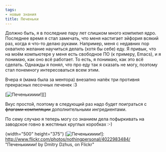 ```yaml
---
tags:
- новые знания
title: Печеньки
---
```


Должно быть, я в последние пару лет слишком много компилил ядро.
Последнее время я стал замечать, что меня настигает эйфория всякий раз,
когда я что-то делаю руками. Например, меня с недавних пор охватило
желание научиться делать (хотя бы себе) еду. Я привык, что на моём
компьютере у меня есть свободное ПО (к примеру, Emacs), и я понимаю, как
оно всё работает. То есть, я понимаю, как это всё сделать. Однажды я
понял, что про еду так я сказать не могу, поэтому стал понемногу
интересоваться всем этим.

Вчера я (мама была за ментора) внезапно напёк три противня прекрасных
песочных печенек :3

[![Печенькииии!][]][]

Вкус простой, поэтому в следующий раз надо будет поиграться с ~~флагами
компиляции~~ дополнительными ингредиентами.

По сему случаю я теперь могу со знанием дела пофыркивать на заводское
говно в жестяных круглых коробках :-)

  [Печенькииии!]: http://farm4.static.flickr.com/3291/4022983484_0fa2b1c3ff.jpg
  {width="500" height="375"}
  [![Печенькииии!][]]: http://www.flickr.com/photos/nothingpersonal/4022983484/
    "Печенькииии! by Dmitry Dzhus, on Flickr"
